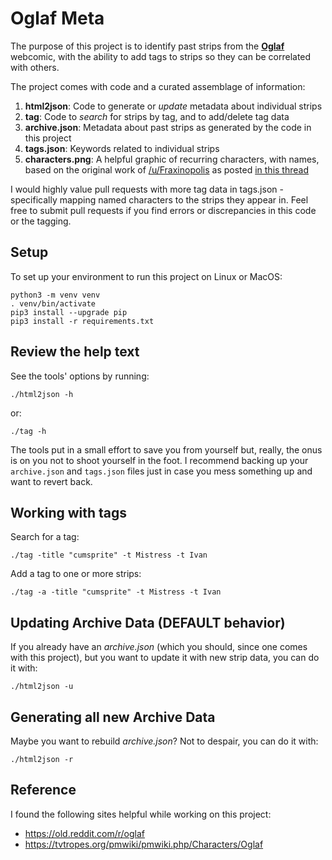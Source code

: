 # Oglaf Meta

The purpose of this project is to identify past strips from the __[Oglaf](https://oglaf.com/)__ webcomic,
with the ability to add tags to strips so they can be correlated with others.

The project comes with code and a curated assemblage of information:
1. __html2json__: Code to generate or _update_ metadata about individual strips
2. __tag__: Code to _search_ for strips by tag, and to add/delete tag data
3. __archive.json__: Metadata about past strips as generated by the code in this project
4. __tags.json__: Keywords related to individual strips
5. __characters.png__: A helpful graphic of recurring characters, with names, based on the
original work of [/u/Fraxinopolis](https://old.reddit.com/u/Fraxinopolis) as posted [in this thread](https://old.reddit.com/r/oglaf/comments/ijbsb9/chart_of_recurring_characters/)

I would highly value pull requests with more tag data in tags.json - specifically 
mapping named characters to the strips they appear in.  Feel free to submit pull 
requests if you find errors or discrepancies in this code or the tagging.

## Setup
To set up your environment to run this project on Linux or MacOS:
``` shell
python3 -m venv venv
. venv/bin/activate
pip3 install --upgrade pip
pip3 install -r requirements.txt
```

## Review the help text
See the tools' options by running:
``` shell
./html2json -h
```
or:
``` shell
./tag -h
```

The tools put in a small effort to save you from yourself but, really, the onus is
on you not to shoot yourself in the foot.  I recommend backing up your `archive.json`
and `tags.json` files just in case you mess something up and want to revert back.


## Working with tags
Search for a tag:
``` shell
./tag -title "cumsprite" -t Mistress -t Ivan
```

Add a tag to one or more strips:
``` shell
./tag -a -title "cumsprite" -t Mistress -t Ivan
```

## Updating Archive Data (DEFAULT behavior)
If you already have an _archive.json_ (which you should, since one comes with this project),
but you want to update it with new strip data, you can do it with:
```shell
./html2json -u
```

## Generating all new Archive Data
Maybe you want to rebuild _archive.json_?  Not to despair, you can do it with: 
``` shell
./html2json -r
```

## Reference
I found the following sites helpful while working on this project:
- https://old.reddit.com/r/oglaf
- https://tvtropes.org/pmwiki/pmwiki.php/Characters/Oglaf

